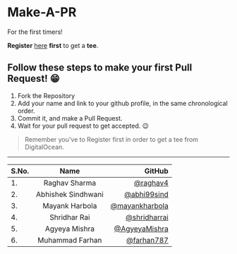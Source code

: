 # Make-A-PR 
For the first timers!

**Register** [here](https://hacktoberfest.digitalocean.com/profile) **first** to get a **tee**.

## Follow these steps to make your first Pull Request! 😁

1. Fork the Repository
2. Add your name and link to your github profile, in the same chronological order.
3. Commit it, and make a Pull Request. 
4. Wait for your pull request to get accepted. 😉

> Remember you've to Register first in order to get a tee from DigitalOcean. 

<hr>


<!--Don't Remove this Comment, Enter your Name in YOUR NAME SECTION , & github profile See down below for eg.-->
<!-- |  | You Name here.  | Your Github |-->

| S.No.        | Name           | GitHub |
| -------------|:-------------:| -----:|
| 1.           | Raghav Sharma | [@raghav4](https://github.com/raghav4) |
| 2.           | Abhishek Sindhwani | [@abhi99sind](https://github.com/abhi99sind)  |
| 3.           | Mayank Harbola | [@mayankharbola](https://github.com/MayankHarbola)  |
| 4.           | Shridhar Rai | [@shridharrai](https://github.com/shridharrai)  |
| 5.           | Agyeya Mishra | [@AgyeyaMishra](https://github.com/AgyeyaMishra)  |
| 6. 	       | Muhammad Farhan | [@farhan787](https://github.com/farhan787) |

